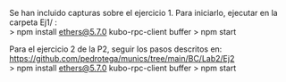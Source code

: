 Se han incluido capturas sobre el ejercicio 1. Para iniciarlo, ejecutar en la carpeta Ej1/ :<br />
	> npm install ethers@5.7.0 kubo-rpc-client buffer
	> npm start

Para el ejercicio 2 de la P2, seguir los pasos descritos en: https://github.com/pedrotega/munics/tree/main/BC/Lab2/Ej2 	<br />
	> npm install ethers@5.7.0 kubo-rpc-client buffer
	> npm start
